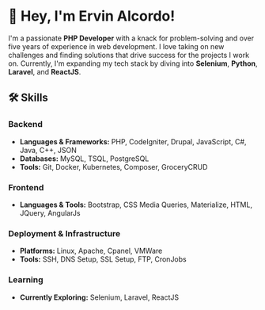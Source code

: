 # 👋 Hey, I'm Ervin Alcordo!

I'm a passionate **PHP Developer** with a knack for problem-solving and over five years of experience in web development. I love taking on new challenges and finding solutions that drive success for the projects I work on. Currently, I'm expanding my tech stack by diving into **Selenium**, **Python**, **Laravel**, and **ReactJS**.

## 🛠️ Skills

### Backend
- **Languages & Frameworks:** PHP, CodeIgniter, Drupal, JavaScript, C#, Java, C++, JSON
- **Databases:** MySQL, TSQL, PostgreSQL
- **Tools:** Git, Docker, Kubernetes, Composer, GroceryCRUD

### Frontend
- **Languages & Tools:** Bootstrap, CSS Media Queries, Materialize, HTML, JQuery, AngularJs

### Deployment & Infrastructure
- **Platforms:** Linux, Apache, Cpanel, VMWare
- **Tools:** SSH, DNS Setup, SSL Setup, FTP, CronJobs

### Learning
- **Currently Exploring:** Selenium, Laravel, ReactJS
